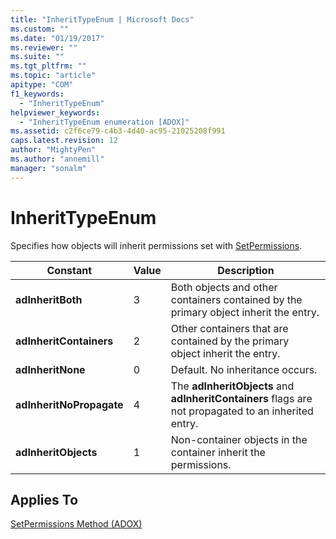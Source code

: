 ```yaml
---
title: "InheritTypeEnum | Microsoft Docs"
ms.custom: ""
ms.date: "01/19/2017"
ms.reviewer: ""
ms.suite: ""
ms.tgt_pltfrm: ""
ms.topic: "article"
apitype: "COM"
f1_keywords: 
  - "InheritTypeEnum"
helpviewer_keywords: 
  - "InheritTypeEnum enumeration [ADOX]"
ms.assetid: c2f6ce79-c4b3-4d40-ac95-21025208f991
caps.latest.revision: 12
author: "MightyPen"
ms.author: "annemill"
manager: "sonalm"
---
```

# InheritTypeEnum
Specifies how objects will inherit permissions set with [SetPermissions](../../../ado/reference/adox-api/setpermissions-method-adox.md).  
  
|Constant|Value|Description|  
|--------------|-----------|-----------------|  
|**adInheritBoth**|3|Both objects and other containers contained by the primary object inherit the entry.|  
|**adInheritContainers**|2|Other containers that are contained by the primary object inherit the entry.|  
|**adInheritNone**|0|Default. No inheritance occurs.|  
|**adInheritNoPropagate**|4|The **adInheritObjects** and **adInheritContainers** flags are not propagated to an inherited entry.|  
|**adInheritObjects**|1|Non-container objects in the container inherit the permissions.|  
  
## Applies To  
 [SetPermissions Method (ADOX)](../../../ado/reference/adox-api/setpermissions-method-adox.md)